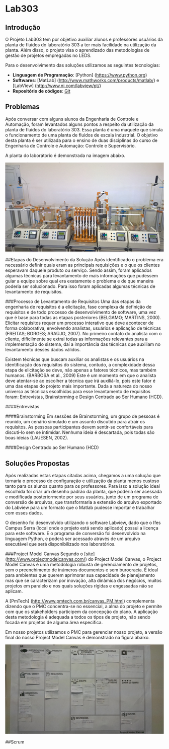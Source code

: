 # Lab303
## Introdução
O Projeto Lab303 tem por objetivo auxiliar alunos e professores usuários da planta de fluidos do laboratório 303 a ter mais facilidade na utilização da planta. Além disso, o projeto visa o aprendizado das metodologias de gestão de projetos empregadas no LEDS.

Para o desenvolvimento das soluções utilizamos as seguintes tecnologias:

* __Linguagem de Programação__: [Python] (https://www.python.org) 
* __Softwares__: [MatLab] (http://www.mathworks.com/products/matlab/) e [LabView] (http://www.ni.com/labview/pt/)
* __Repositório de códigos__: [Git](https://git-scm.com)

## Problemas
Após conversar com alguns alunos da Engenharia de Controle e Automação, foram levantados alguns pontos a respeito da utilização da planta de fluidos do laboratório 303. Essa planta é uma maquete que simula o funcionamento de uma planta de fluidos de escala industrial. O objetivo desta planta é ser utilizada para o ensino de duas disciplinas do curso de Engenharia de Controle e Automação: Controle e Supervisório.

A planta do laborátorio é demonstrada na imagem abaixo.

![Planta Lab 303](https://github.com/LEDS/Lab303/blob/master/Imagens/PlantaSupervisorio.jpg "Planta do Lab 303")

##Etapas do Desenvolvimento da Solução
Após identificado o problema era necessário definir quais eram as principais requisições e o que os clientes esperavam daquele produto ou serviço. Sendo assim, foram aplicados algumas técnicas para levantamento de mais informações que pudessem guiar a equipe sobre qual era exatamente o problema e de que maneira poderia ser solucionado. Para isso foram aplicadas algumas técnicas de levantamento de requisitos.

###Processo de Levantamento de Requisitos
Uma das etapas da engenharia de requisitos é a elicitação, fase complexa da definição de requisitos e de todo processo de desenvolvimento de software, uma vez que é base para todas as etapas posteriores (BELGAMO; MARTINS, 2000). Elicitar requisitos requer um processo interativo que deve acontecer de forma colaborativa, envolvendo analistas, usuários e aplicação de técnicas (FREITAS; BORGES; ARAÚJO, 2007). No primeiro contato do analista com o cliente, dificilmente se extrai todas as informações relevantes para a
implementação do sistema, daí a importância das técnicas que auxiliam no levantamento desses dados válidos.

Existem técnicas que buscam auxiliar os analistas e os usuários na identificação dos requisitos do sistema, contudo, a complexidade dessa etapa de elicitação se deve, não apenas a fatores técnicos, mas também humanos. (BARBOSA et al., 2009) Este é um momento em que o analista deve atentar-se ao escolher a técnica que irá auxiliá-lo, pois este fator é uma das etapas do projeto mais importante. Dada a natureza do nosso universo as técnicas escolhidas para esse levantamento de requisitos foram: Entrevistas, Brainstorming e Design Centrado ao Ser Humano (HCD).

####Entrevistas


####Brainstorming
Em sessões de Brainstorming, um grupo de pessoas é reunido, um cenário simulado e um assunto discutido para atrair os requisitos. As pessoas participantes devem sentir-se confortáveis para discuti-lo sem se intimidar. Nenhuma ideia é descartada, pois todas são boas
ideias (LAUESEN, 2002).

####Design Centrado ao Ser Humano (HCD)


## Soluções Propostas
Após realizadas estas etapas citadas acima, chegamos a uma solução que tornaria o processo de configuração e utilização da planta menos custoso tanto para os alunos quanto para os professores. Para isso a solução ideal escolhida foi criar um desenho padrão da planta, que poderia ser acessada e modificada posteriormente por seus usuários, junto de um programa de conversão de arquivos, que transformaria a extensão do arquivo exportado do Labview para um formato que o Matlab pudesse importar e trabalhar com esses dados.

O desenho foi desenvolvido utilizando o software Labview, dado que o Ifes Campus Serra (local onde o projeto está sendo aplicado) possui a licença para este software. E o programa de conversão foi desenvolvido na linguagem Python, e poderá ser acessado através de um arquivo executável que será disponibilizado nos laboratórios.

###Project Model Canvas
Segundo o [site] (http://www.projectmodelcanvas.com/) do Project Model Canvas, o Project Model Canvas é uma metodologia robusta de gerenciamento de projetos, sem o preenchimento de inúmeros documentos e sem burocracia. É ideal para ambientes que querem aprimorar sua capacidade de planejamento mas que se caracterizam por inovação, alta dinâmica dos negócios, muitos projetos em paralelo e nos quais soluções rígidas e engessadas não se aplicam.

A [PmTech] (http://www.pmtech.com.br/canvas_PM.html) complementa dizendo que o PMC concentra-se no essencial, a alma do projeto e permite com que os stakeholders participem da concepção do plano. A aplicação desta metodologia é adequada a todos os tipos de projeto, não sendo focada em projetos de alguma área especifica.

Em nosso projetos utilizamos o PMC para gerenciar nosso projeto, a versão final do nosso Project Model Canvas é demonstrado na figura abaixo.

![PMC](https://github.com/LEDS/Lab303/blob/master/Imagens/PMC.jpg "PMC")

##Scrum




